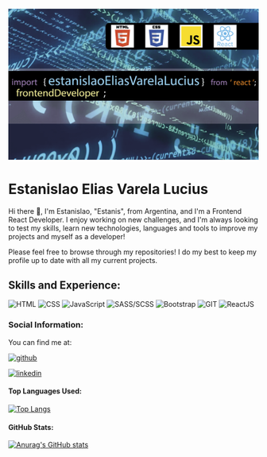 ![Frontend React JS Developer](https://github.com/EstanisEVL/EstanisEVL/blob/master/GitHub-banner-estanislao-elias-varela-lucius-frontend-developer.png)

# Estanislao Elias Varela Lucius
Hi there 👋, I'm Estanislao, "Estanis", from Argentina, and I'm a Frontend React Developer. I enjoy working on new challenges, and I'm always looking to test my skills, learn new technologies, languages and tools to improve my projects and myself as a developer!

Please feel free to browse through my repositories! I do my best to keep my profile up to date with all my current projects.

## Skills and Experience:

![HTML](https://img.shields.io/badge/HTML-E34F26?style=for-the-badge&logo=html5&logoColor=white&labelColor=101010)
![CSS](https://img.shields.io/badge/CSS-1572B6?style=for-the-badge&logo=css3&logoColor=white&labelColor=101010)
![JavaScript](https://img.shields.io/badge/JavaScript-F7DF1E?style=for-the-badge&logo=javascript&logoColor=white&labelColor=101010)
![SASS/SCSS](https://img.shields.io/badge/SASS/SCSS-CC6699?style=for-the-badge&logo=sass&logoColor=white&labelColor=101010)
![Bootstrap](https://img.shields.io/badge/Bootstrap-7952B3?style=for-the-badge&logo=bootstrap&logoColor=white&labelColor=101010)
![GIT](https://img.shields.io/badge/GIT-F05032?style=for-the-badge&logo=git&logoColor=white&labelColor=101010)
![ReactJS](https://img.shields.io/badge/REACT-61DAFB?style=for-the-badge&logo=react&logoColor=white&labelColor=101010)

### Social Information:
You can find me at:

[<img src='https://img.shields.io/badge/GitHub-181717?style=for-the-badge&logo=github&logoColor=white&labelColor=101010' alt='github' height=40rem>](https://github.com/EstanisEVL)

[<img src='https://img.shields.io/badge/LinkedIn-0A66C2?style=for-the-badge&logo=linkedin&logoColor=white&labelColor=101010' alt='linkedin' height=40rem>](https://www.linkedin.com/in/estanislao-elias-varela-lucius-developer/)  

#### Top Languages Used:
[![Top Langs](https://github-readme-stats.vercel.app/api/top-langs/?username=EstanisEVL&theme=dark)](https://github.com/anuraghazra/github-readme-stats)

#### GitHub Stats:
[![Anurag's GitHub stats](https://github-readme-stats.vercel.app/api?username=EstanisEVL&theme=dark)](https://github.com/anuraghazra/github-readme-stats)
